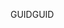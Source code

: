  <span data-ttu-id="42ba8-101">GUID</span><span class="sxs-lookup"><span data-stu-id="42ba8-101">GUID</span></span> 